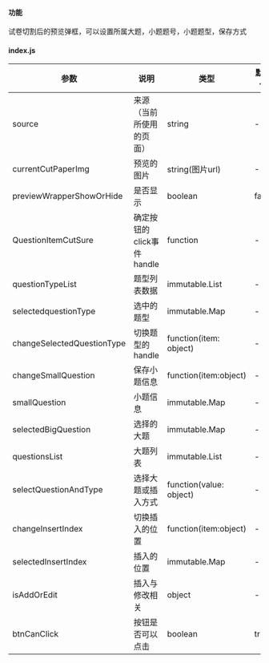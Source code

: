 #### 功能
试卷切割后的预览弹框，可以设置所属大题，小题题号，小题题型，保存方式

#### index.js

参数|说明|类型|默认值
---|---|---|---
source|来源（当前所使用的页面）|string|-
currentCutPaperImg|预览的图片|string(图片url)|-
previewWrapperShowOrHide|是否显示|boolean|false
QuestionItemCutSure|确定按钮的click事件handle|function|-
questionTypeList|题型列表数据|immutable.List|-
selectedquestionType|选中的题型|immutable.Map|-
changeSelectedQuestionType|切换题型的handle|function(item: object)|-
changeSmallQuestion|保存小题信息|function(item:object)|-
smallQuestion|小题信息|immutable.Map|-
selectedBigQuestion|选择的大题|immutable.Map|-
questionsList|大题列表|immutable.List|-
selectQuestionAndType|选择大题或插入方式|function(value: object)|-
changeInsertIndex|切换插入的位置|function(item:object)|-
selectedInsertIndex|插入的位置|immutable.Map|-
isAddOrEdit|插入与修改相关|object|-
btnCanClick|按钮是否可以点击|boolean|true
